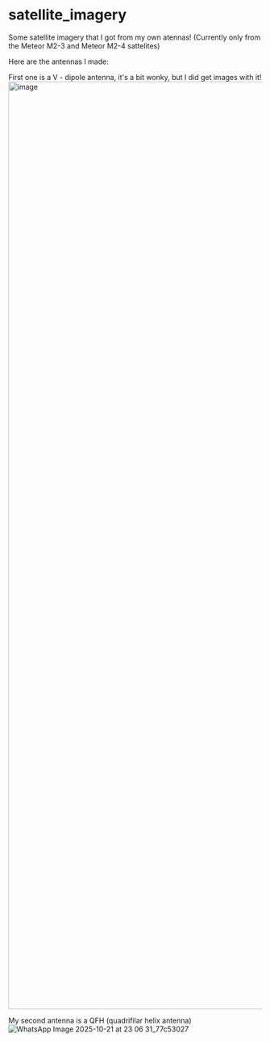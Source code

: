 # satellite_imagery
Some satellite imagery that I got from my own atennas! (Currently only from the Meteor M2-3 and Meteor M2-4 sattelites)

Here are the antennas I made:

First one is a V - dipole antenna, it's a bit wonky, but I did get images with it!
<img width="3264" height="1836" alt="image" src="https://github.com/user-attachments/assets/c902f5cb-a1c9-4fd5-a13d-394c46034491" />

My second antenna is a QFH (quadrifilar helix antenna)
![WhatsApp Image 2025-10-21 at 23 06 31_77c53027](https://github.com/user-attachments/assets/529e6c81-7660-4abb-a0a0-d0f5817b97e2)
